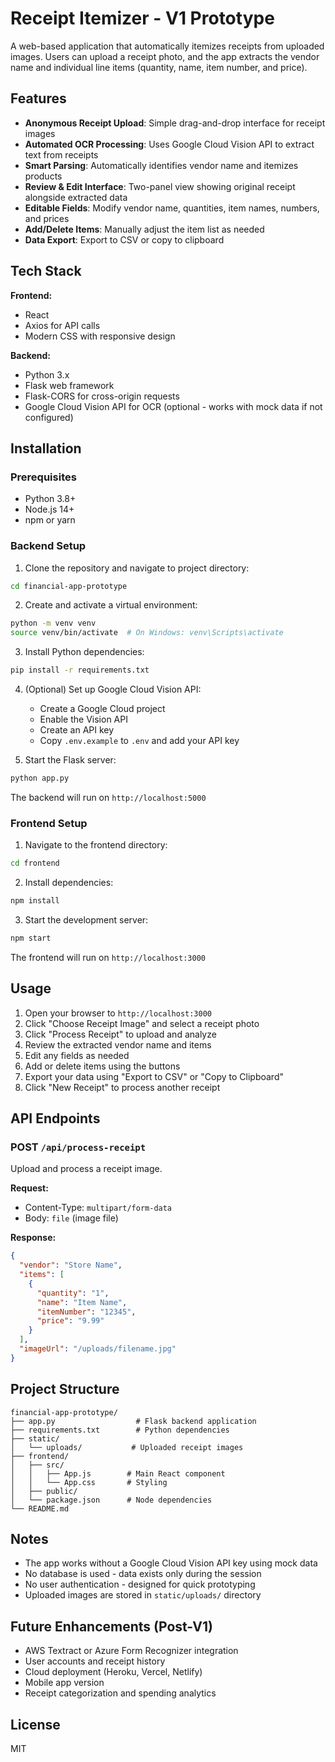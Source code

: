 # Receipt Itemizer - V1 Prototype

A web-based application that automatically itemizes receipts from uploaded images. Users can upload a receipt photo, and the app extracts the vendor name and individual line items (quantity, name, item number, and price).

## Features

- **Anonymous Receipt Upload**: Simple drag-and-drop interface for receipt images
- **Automated OCR Processing**: Uses Google Cloud Vision API to extract text from receipts
- **Smart Parsing**: Automatically identifies vendor name and itemizes products
- **Review & Edit Interface**: Two-panel view showing original receipt alongside extracted data
- **Editable Fields**: Modify vendor name, quantities, item names, numbers, and prices
- **Add/Delete Items**: Manually adjust the item list as needed
- **Data Export**: Export to CSV or copy to clipboard

## Tech Stack

**Frontend:**
- React
- Axios for API calls
- Modern CSS with responsive design

**Backend:**
- Python 3.x
- Flask web framework
- Flask-CORS for cross-origin requests
- Google Cloud Vision API for OCR (optional - works with mock data if not configured)

## Installation

### Prerequisites
- Python 3.8+
- Node.js 14+
- npm or yarn

### Backend Setup

1. Clone the repository and navigate to project directory:
```bash
cd financial-app-prototype
```

2. Create and activate a virtual environment:
```bash
python -m venv venv
source venv/bin/activate  # On Windows: venv\Scripts\activate
```

3. Install Python dependencies:
```bash
pip install -r requirements.txt
```

4. (Optional) Set up Google Cloud Vision API:
   - Create a Google Cloud project
   - Enable the Vision API
   - Create an API key
   - Copy `.env.example` to `.env` and add your API key

5. Start the Flask server:
```bash
python app.py
```

The backend will run on `http://localhost:5000`

### Frontend Setup

1. Navigate to the frontend directory:
```bash
cd frontend
```

2. Install dependencies:
```bash
npm install
```

3. Start the development server:
```bash
npm start
```

The frontend will run on `http://localhost:3000`

## Usage

1. Open your browser to `http://localhost:3000`
2. Click "Choose Receipt Image" and select a receipt photo
3. Click "Process Receipt" to upload and analyze
4. Review the extracted vendor name and items
5. Edit any fields as needed
6. Add or delete items using the buttons
7. Export your data using "Export to CSV" or "Copy to Clipboard"
8. Click "New Receipt" to process another receipt

## API Endpoints

### POST `/api/process-receipt`
Upload and process a receipt image.

**Request:**
- Content-Type: `multipart/form-data`
- Body: `file` (image file)

**Response:**
```json
{
  "vendor": "Store Name",
  "items": [
    {
      "quantity": "1",
      "name": "Item Name",
      "itemNumber": "12345",
      "price": "9.99"
    }
  ],
  "imageUrl": "/uploads/filename.jpg"
}
```

## Project Structure

```
financial-app-prototype/
├── app.py                  # Flask backend application
├── requirements.txt        # Python dependencies
├── static/
│   └── uploads/           # Uploaded receipt images
├── frontend/
│   ├── src/
│   │   ├── App.js        # Main React component
│   │   └── App.css       # Styling
│   ├── public/
│   └── package.json      # Node dependencies
└── README.md
```

## Notes

- The app works without a Google Cloud Vision API key using mock data
- No database is used - data exists only during the session
- No user authentication - designed for quick prototyping
- Uploaded images are stored in `static/uploads/` directory

## Future Enhancements (Post-V1)

- AWS Textract or Azure Form Recognizer integration
- User accounts and receipt history
- Cloud deployment (Heroku, Vercel, Netlify)
- Mobile app version
- Receipt categorization and spending analytics

## License

MIT

